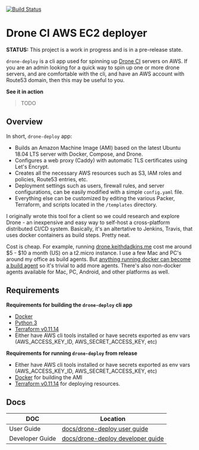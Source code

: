 [![Build Status](https://drone.keithdadkins.me/api/badges/keithdadkins/drone-deploy/status.svg?ref=refs/heads/master)](https://drone.keithdadkins.me/keithdadkins/drone-deploy)

# Drone CI AWS EC2 deployer

__STATUS:__ This project is a work in progress and is in a pre-release state.

`drone-deploy` is a cli app used for spinning up [Drone CI](https://drone.io) servers on AWS. If you are an admin looking for a quick way to spin up one or more drone servers, and are comfortable with the cli, and have an AWS account with Route53 domain, then this may be useful to you.

__See it in action__

> TODO

## Overview

In short, `drone-deploy` app:

* Builds an Amazon Machine Image (AMI) based on the latest Ubuntu 18.04 LTS server with Docker, Compose, and Drone.
* Configures a web proxy (Caddy) with automatic TLS certificates using Let's Encrypt.
* Creates all the necessary AWS resources such as S3, IAM roles and policies, Route53 entries, etc.
* Deployment settings such as users, firewall rules, and server configurations, can be easily modified with a simple `config.yaml` file.
* Everything else can be customized by editing the various Packer, Terraform, and scripts located in the `/templates` directory.

I originally wrote this tool for a client so we could research and explore Drone - an inexpensive and easy way to self-host a cross-platform distributed CI/CD system. Basically, it's an altertative to Jenkins, Travis, that uses docker containers as build steps. Pretty neat.

Cost is cheap. For example, running [drone.keithdadkins.me](https://drone.keithdadkins.me) cost me around $5 - $10 a month (US) on a t2.micro instance. I use a few Mac and PC's around my office as build agents. But [anything running docker can become a build agent](TODO) so it's trivial to add more agents. There's also non-docker agents available for Mac, PC, Android, and other platforms as well.


## Requirements 

__Requirements for building the `drone-deploy` cli app__

* [Docker](https://www.docker.com/products/docker-desktop)
* [Python 3](https://realpython.com/installing-python/)
* [Terraform v0.11.14](https://learn.hashicorp.com/terraform/getting-started/install)
* Either have AWS cli tools installed or have secrets exported as env vars (AWS_ACCESS_KEY_ID, AWS_SECRET_ACCESS_KEY, etc)


__Requirements for running `drone-deploy` from release__

* Either have AWS cli tools installed or have secrets exported as env vars (AWS_ACCESS_KEY_ID, AWS_SECRET_ACCESS_KEY, etc)
* [Docker](https://www.docker.com/products/docker-desktop) for building the AMI
* [Terraform v0.11.14](https://learn.hashicorp.com/terraform/getting-started/install) for deploying resources.


## Docs
DOC | Location
----|----------
User Guide | [docs/drone-deploy user guide](docs/drone-deploy-user-guide.md)
Developer Guide | [docs/drone-deploy developer guide](docs/drone-deploy-developer-guide.md)
